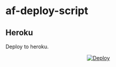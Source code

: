 # af-deploy-script

<!-- ## Railway

[![Deploy on Railway](https://railway.app/button.svg)](https://railway.app/new/template?template=)
<br> -->

## Heroku

Deploy to heroku.
<p align="center">
<a href="https://heroku.com/deploy?template=https://github.com/fazni7/af-deploy-script">
  <img src="https://www.herokucdn.com/deploy/button.svg" alt="Deploy">
</a>
</p>

